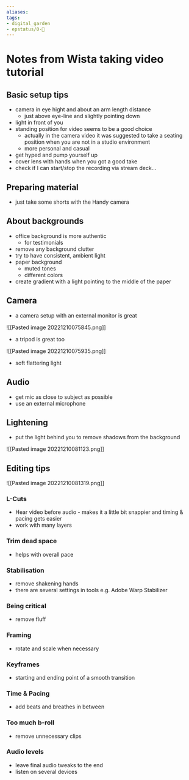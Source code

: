 ```yaml
---
aliases: 
tags: 
- digital_garden
- epstatus/0-🌰
---
```

# Notes from Wista taking video tutorial


## Basic setup tips
+ camera in eye hight and about an arm length distance
	+ just above eye-line and slightly pointing down
+ light in front of you
+ standing position for video seems to be a good choice
	+ actually in the camera video it was suggested to take a seating position when you are not in a studio environment
	+ more personal and casual
+ get hyped and pump yourself up
+ cover lens with hands when you got a good take
+ check if I can start/stop the recording via stream deck...

## Preparing material
* just take some shorts with the Handy camera

## About backgrounds
* office background is more authentic
	* for testimonials
* remove any background clutter
* try to have consistent, ambient light
* paper background
	* muted tones
	* different colors
* create gradient with a light pointing to the middle of the paper

## Camera
+ a camera setup with an external monitor is great

![[Pasted image 20221210075845.png]]

+ a tripod is great too

![[Pasted image 20221210075935.png]]

+ soft flattering light

## Audio
+ get mic as close to subject as possible
+ use an external microphone

## Lightening
+ put the light behind you to remove shadows from the background

![[Pasted image 20221210081123.png]]


## Editing tips
![[Pasted image 20221210081319.png]]

### L-Cuts
+ Hear video before audio - makes it a little bit snappier and timing & pacing gets easier
+ work with many layers
### Trim dead space
+ helps with overall pace
### Stabilisation
+ remove shakening hands
+ there are several settings in tools e.g. Adobe Warp Stabilizer
### Being critical
+ remove fluff
### Framing
+ rotate and scale when necessary
### Keyframes
+ starting and ending point of a smooth transition
### Time & Pacing
+ add beats and breathes in between
### Too much b-roll
+ remove unnecessary clips
### Audio levels
+ leave final audio tweaks to the end
+ listen on several devices

